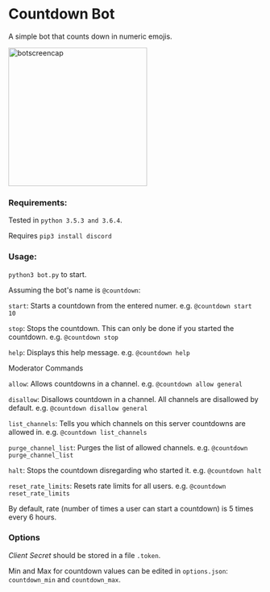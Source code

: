 # Countdown Bot

A simple bot that counts down in numeric emojis.

<img src="https://raw.githubusercontent.com/seanbrecke/discord-countdown-bot/master/screencaps/count.png" alt="botscreencap" width=275>

### Requirements:

Tested in `python 3.5.3 and 3.6.4`.

Requires `pip3 install discord`

### Usage:

`python3 bot.py` to start.

Assuming the bot's name is `@countdown`:

`start`: Starts a countdown from the entered numer. e.g. `@countdown start 10`

`stop`: Stops the countdown. This can only be done if you started the countdown. e.g. `@countdown stop`

`help`: Displays this help message. e.g. `@countdown help`

Moderator Commands

`allow`: Allows countdowns in a channel. e.g. `@countdown allow general`

`disallow`: Disallows countdown in a channel. All channels are disallowed by default. e.g. `@countdown disallow general`

`list_channels`: Tells you which channels on this server countdowns are allowed in. e.g. `@countdown list_channels`

`purge_channel_list`: Purges the list of allowed channels. e.g. `@countdown purge_channel_list`

`halt`: Stops the countdown disregarding who started it. e.g. `@countdown halt`

`reset_rate_limits`: Resets rate limits for all users. e.g. `@countdown reset_rate_limits`

By default, rate (number of times a user can start a countdown) is 5 times every 6 hours.

### Options

_Client Secret_ should be stored in a file `.token`.

Min and Max for countdown values can be edited in `options.json`: `countdown_min` and `countdown_max`.
